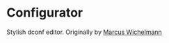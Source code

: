 # Configurator

Stylish dconf editor. Originally by [Marcus Wichelmann](https://launchpad.net/~l-admin-3)
